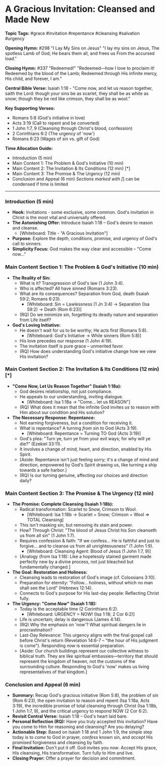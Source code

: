 # A Gracious Invitation: Cleansed and Made New

**Topic Tags:** #grace #invitation #repentance #cleansing #salvation #urgency

**Opening Hymn:** #298 "I Lay My Sins on Jesus" "I lay my sins on Jesus, The
spotless Lamb of God; He bears them all, and frees us From the accursed load."

**Closing Hymn:** #337 "Redeemed!" "Redeemed—how I love to proclaim it! Redeemed
by the blood of the Lamb; Redeemed through His infinite mercy, His child, and
forever, I am."

**Central Bible Verse:** Isaiah 1:18 - "Come now, and let us reason together,
saith the Lord: though your sins be as scarlet, they shall be as white as snow;
though they be red like crimson, they shall be as wool."

**Key Supporting Verses:**

- Romans 5:8 (God's initiative in love)
- Acts 3:19 (Call to repent and be converted)
- 1 John 1:7, 9 (Cleansing through Christ's blood, confession)
- 2 Corinthians 6:2 (The urgency of 'now')
- Romans 6:23 (Wages of sin vs. gift of God)

**Time Allocation Guide:**

- Introduction (5 min)
- Main Content 1: The Problem & God's Initiative (10 min)
- Main Content 2: The Invitation & Its Conditions (12 min) [*]
- Main Content 3: The Promise & The Urgency (12 min)
- Conclusion and Appeal (6 min) _Sections marked with [_] can be condensed if
  time is limited

---

### Introduction (5 min)

- **Hook:** Invitations - some exclusive, some common. God's invitation in
  Christ is the most vital and universally offered.
- **The Astonishing Offer:** Introduce Isaiah 1:18 – God's desire to reason and
  cleanse.
  - [Whiteboard: Title - "A Gracious Invitation"]
- **Purpose:** Explore the depth, conditions, promise, and urgency of God's call
  to sinners.
- **Simplicity Focus:** God makes the way clear and accessible – "Come now..."

### Main Content Section 1: The Problem & God's Initiative (10 min)

- **The Reality of Sin:**
  - What is it? Transgression of God's law (1 John 3:4).
  - Who is affected? All have sinned (Romans 3:23).
  - What are its consequences? Separation from God, death (Isaiah 59:2; Romans
    6:23).
    - [Whiteboard: Sin = Lawlessness (1 Jn 3:4) -> Separation (Isa 59:2) ->
      Death (Rom 6:23)]
  - (RQ) Do we minimize sin, forgetting its deadly nature and separation from
    Life itself?
- **God's Loving Initiative:**
  - He doesn't wait for us to be worthy; He acts first (Romans 5:8).
    - [Whiteboard: God's Initiative -> While sinners (Rom 5:8)]
  - His love precedes our response (1 John 4:19).
  - The invitation itself is pure grace – unmerited favor.
  - (RQ) How does understanding God's initiative change how we view His
    invitation?

### Main Content Section 2: The Invitation & Its Conditions (12 min) [*]

- **"Come Now, Let Us Reason Together" (Isaiah 1:18a):**
  - God desires relationship, not just compliance.
  - He appeals to our understanding, inviting dialogue.
    - [Whiteboard: Isa 1:18a -> "Come... let us REASON"]
  - (RQ) What does it mean that the infinite God invites _us_ to reason with Him
    about our condition and His solution?
- **The Necessary Response: Repentance:**
  - Not earning forgiveness, but a condition for receiving it.
  - What is repentance? A turning _from_ sin _to_ God (Acts 3:19).
    - [Whiteboard: Repentance = Turning TO God (Acts 3:19)]
  - God's plea: "Turn ye, turn ye from your evil ways; for why will ye die?"
    (Ezekiel 33:11).
  - It involves a change of mind, heart, and direction, enabled by His Spirit.
  - [Aside: Repentance isn't just feeling sorry; it's a change of mind and
    direction, empowered by God's Spirit drawing us, like turning a ship towards
    a safe harbor.]
  - (RQ) Is our turning genuine, affecting our choices and direction daily?

### Main Content Section 3: The Promise & The Urgency (12 min)

- **The Promise: Complete Cleansing (Isaiah 1:18b):**
  - Radical transformation: Scarlet to Snow, Crimson to Wool.
    - [Whiteboard: Isa 1:18b -> Scarlet = Snow; Crimson = Wool => TOTAL
      Cleansing]
  - This isn't masking sin, but removing its stain and power.
  - How? Through Christ: "The blood of Jesus Christ his Son cleanseth us from
    all sin" (1 John 1:7).
  - Requires confession & faith: "If we confess... He is faithful and just to
    forgive... and to cleanse us from all unrighteousness" (1 John 1:9).
    - [Whiteboard: Cleansing Agent: Blood of Jesus (1 John 1:7, 9)]
  - [Analogy (from Isa 1:18): Like a hopelessly stained garment made perfectly
    new by a divine process, not just bleached but fundamentally changed.]
- **The Goal: Restoration and Holiness:**
  - Cleansing leads to restoration of God's image (cf. Colossians 3:10).
  - Preparation for eternity: "Follow... holiness, without which no man shall
    see the Lord" (Hebrews 12:14).
  - Connects to God's purpose for His last-day people: Reflecting Christ fully.
- **The Urgency: "Come _Now_" (Isaiah 1:18):**
  - Today is the acceptable time (2 Corinthians 6:2).
    - [Whiteboard: URGENCY = NOW! (Isa 1:18; 2 Cor 6:2)]
  - Life is uncertain; delay is dangerous (James 4:14).
  - (RQ) Why the emphasis on 'now'? What spiritual dangers lie in
    procrastination?
  - Last-Day Relevance: This urgency aligns with the final gospel call before
    Christ's return (Revelation 14:6-7 – "the hour of His judgment is come").
    Responding _now_ is essential preparation.
  - [Aside: Our church buildings represent our collective witness to biblical
    truth. They are like spiritual embassies—territory that should represent the
    kingdom of heaven, not the customs of the surrounding culture. Responding to
    God's 'now' makes us living representatives of that kingdom.]

### Conclusion and Appeal (6 min)

- **Summary:** Recap God's gracious initiative (Rom 5:8), the problem of sin
  (Rom 6:23), the open invitation to reason and repent (Isa 1:18a, Acts 3:19),
  the incredible promise of total cleansing through Christ (Isa 1:18b, 1 John
  1:7, 9), and the critical urgency to respond NOW (2 Cor 6:2).
- **Revisit Central Verse:** Isaiah 1:18 – God's heart laid bare.
- **Personal Reflection (RQ):** Have you truly accepted this invitation? Have
  you come to Him for reasoning and cleansing? Are you delaying?
- **Actionable Step:** Based on Isaiah 1:18 and 1 John 1:9, the simple step
  today is to _come_ to God in prayer, _confess_ known sin, and _accept_ His
  promised forgiveness and cleansing by faith.
- **Final Invitation:** Don't put it off. God invites you _now_. Accept His
  grace, His cleansing, His transformation. Turn fully to Him and live.
- **Closing Prayer:** Offer a prayer for decision and commitment.
